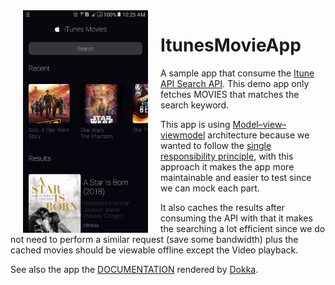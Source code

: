 


<img src="/images/previewgif.gif" width="200" align="left" hspace = "20">

# ItunesMovieApp

A sample app that consume the [Itune API Search API](https://affiliate.itunes.apple.com/resources/documentation/itunes-store-web-service-search-api/). 
This demo app only fetches MOVIES that matches the search keyword. 

This app is using [Model–view–viewmodel](https://en.wikipedia.org/wiki/Model%E2%80%93view%E2%80%93viewmodel) architecture because
we wanted to follow the [single responsibility principle](https://en.wikipedia.org/wiki/Single_responsibility_principle),
with this approach it makes the app more maintainable and easier to test since we can mock each part.

It also caches the results after consuming the API with that it makes the searching a lot efficient since we do not need
to perform a similar request (save some bandwidth) plus the cached movies should be viewable offline except 
the Video playback.

See also the app the [DOCUMENTATION](https://rhexgomez.github.io/ItunesMovieApp/app/index.html) rendered by 
[Dokka](https://github.com/Kotlin/dokka).
